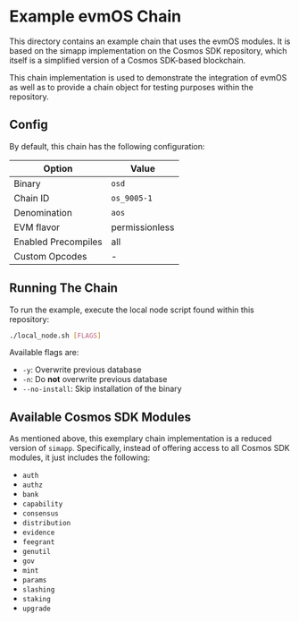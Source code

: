 # Example evmOS Chain

This directory contains an example chain that uses the evmOS modules.
It is based on the simapp implementation on the Cosmos SDK repository,
which itself is a simplified version of a Cosmos SDK-based blockchain.

This chain implementation is used to demonstrate the integration of evmOS
as well as to provide a chain object for testing purposes within the repository.

## Config

By default, this chain has the following configuration:

| Option              | Value          |
|---------------------|----------------|
| Binary              | `osd`          |
| Chain ID            | `os_9005-1`    |
| Denomination        | `aos`          |
| EVM flavor          | permissionless |
| Enabled Precompiles | all            |
| Custom Opcodes      | -              |

## Running The Chain

To run the example, execute the local node script found within this repository:

```bash
./local_node.sh [FLAGS]
```

Available flags are:

- `-y`: Overwrite previous database
- `-n`: Do **not** overwrite previous database
- `--no-install`: Skip installation of the binary

## Available Cosmos SDK Modules

As mentioned above, this exemplary chain implementation is a reduced version of `simapp`.
Specifically, instead of offering access to all Cosmos SDK modules, it just includes the following:

- `auth`
- `authz`
- `bank`
- `capability`
- `consensus`
- `distribution`
- `evidence`
- `feegrant`
- `genutil`
- `gov`
- `mint`
- `params`
- `slashing`
- `staking`
- `upgrade`

